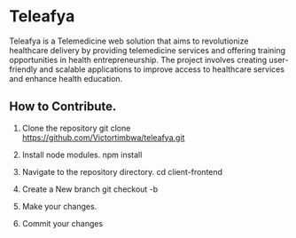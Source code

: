 # Teleafya

Teleafya is a Telemedicine web solution that aims to revolutionize healthcare delivery by providing telemedicine services and offering training opportunities in health entrepreneurship. The project involves creating user-friendly and scalable applications to improve access to healthcare services and enhance health education.

## How to Contribute.

1. Clone the repository
   git clone https://github.com/Victortimbwa/teleafya.git

2. Install node modules.
   npm install

3. Navigate to the repository directory.
   cd client-frontend

4. Create a New branch
   git checkout -b <branch name>

5. Make your changes.

6. Commit your changes
